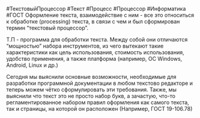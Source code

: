 #ТекстовыйПроцессор #Текст #Процесс #Процессор #Информатика #ГОСТ 
Оформление текста, взаимодействие с ним - все это относиться к обработке (processing) текста, в связи с чем и был сформирован термин “текстовый процессор”.

Т.П - программа для обработки текста. Между собой они отличаются “мощностью” набора инструментов, из чего вытекают такие характеристики как цель использования, стоимость использования, удобство применения, а также платформа (например, ОС Windows, Android, Linux и др.) 

Сегодня мы выяснили основные возможности, необходимые для разработки программной документации в любом текстово редакторе и теперь можем чётко сформулировать эти требования. Также, мы выяснили что текст это не просто набор букв, а зачастую, что-то регламентированное набором правил оформления как самого текста, так и страницы, на которой он расположен (Например, ГОСТ 19-106.78)